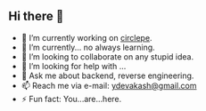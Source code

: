 ## Hi there 👋


- 🔭 I’m currently working on [circlepe](https://github.com/circleapp-in/).
- 🌱 I’m currently... no always learning.
- 👯 I’m looking to collaborate on any stupid idea.
- 🤔 I’m looking for help with ... 
- 💬 Ask me about backend, reverse engineering.
- 📫 Reach me via e-mail: [ydevakash@gmail.com](mailto:ydevakash@gmail.com)
- ⚡ Fun fact: You...are...here.
